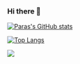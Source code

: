 ### Hi there 👋
<p align="left">

[![Paras's GitHub stats](https://readme-stats.vercel.danielmolina.me/api?username=parasguglani1&theme=radical&show_icons=true)](https://github.com/anuraghazra/github-readme-stats)
  
<!--   https://readme-stats.vercel.danielmolina.me -->

  [![Top Langs](https://readme-stats.vercel.danielmolina.me/api/top-langs/?username=parasguglani1&layout=compact&theme=dracula)](https://github.com/anuraghazra/github-readme-stats)
  
  <img src="https://visitor-badge.laobi.icu/badge?page_id=parasguglani1"/>    </p>
  
<!--
**parasguglani1/parasguglani1** is a ✨ _special_ ✨ repository because its `README.md` (this file) appears on your GitHub profile.

Here are some ideas to get you started:

- 🔭 I’m currently working on ...
- 🌱 I’m currently learning ...
- 👯 I’m looking to collaborate on ...
- 🤔 I’m looking for help with ...
- 💬 Ask me about ...
- 📫 How to reach me: ...
- 😄 Pronouns: ...
- ⚡ Fun fact: ...
-->
